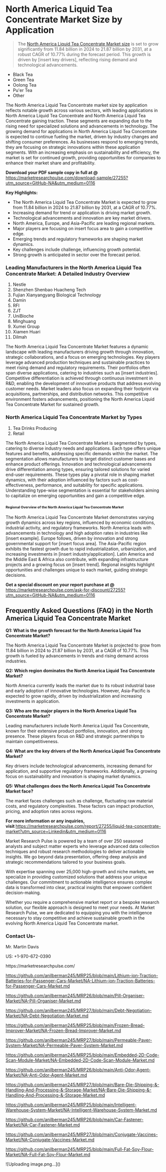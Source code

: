 <h1>North America Liquid Tea Concentrate Market&nbsp;Size by Application</h1><blockquote><p>The <a href="https://marketresearchpulse.com/download-sample/27255?utm_source=GitHub-NA&amp;utm_medium=0116">North America Liquid Tea Concentrate Market size</a> is set to grow significantly from 11.84 billion in 2024 to 21.87 billion by 2031, at a robust CAGR of 10.77% during the forecast period. This growth is driven by [insert key drivers], reflecting rising demand and technological advancements.</p></blockquote><ul><li>Black Tea<li> Green Tea<li> Oolong Tea<li> Pu'er Tea<li> Other</li></ul><p>The North America Liquid Tea Concentrate market size by application reflects notable growth across various sectors, with leading applications in North America Liquid Tea Concentrate and North America Liquid Tea Concentrate gaining traction. These segments are expanding due to the rising need for specialized solutions and advancements in technology. The growing demand for applications in North America Liquid Tea Concentrate is expected to continue fueling the market, driven by industry changes and shifting consumer preferences. As businesses respond to emerging trends, they are focusing on strategic innovations within these application segments. With an increasing emphasis on sustainability and efficiency, the market is set for continued growth, providing opportunities for companies to enhance their market share and profitability.</p><p><strong>Download your PDF sample copy in full at @ </strong><a href="https://marketresearchpulse.com/download-sample/27255?utm_source=GitHub-NA&amp;utm_medium=0116">https://marketresearchpulse.com/download-sample/27255?utm_source=GitHub-NA&amp;utm_medium=0116</a></p><p><strong>Key Highlights: </strong></p><ul><li>The North America Liquid Tea Concentrate Market is expected to grow from 11.84 billion in 2024 to 21.87 billion by 2031, at a CAGR of 10.77%.</li><li>Increasing demand for trend or application is driving market growth.</li><li>Technological advancements and innovation are key market drivers.</li><li>North America, Europe, and Asia-Pacific are leading regional markets.</li><li>Major players are focusing on insert focus area to gain a competitive edge.</li><li>Emerging trends and regulatory frameworks are shaping market dynamics.</li><li>Key challenges include challenge, influencing growth potential.</li><li>Strong growth is anticipated in sector over the forecast period.</li></ul><h3>Leading Manufacturers in the North America Liquid Tea Concentrate Market: A Detailed Industry Overview</h3><ol><li>Nestle</li><li>Shenzhen Shenbao Huacheng Tech</li><li>Fujian Xianyangyang Biological Technology</li><li>Damin</li><li>RFI</li><li>ZJT</li><li>UniBioche</li><li>Minghuang</li><li>Xumei Group</li><li>Xiamen Huari</li><li>Dilmah</li></ol><div class="flex max-w-full flex-col flex-grow"><div class="min-h-8 text-message flex w-full flex-col items-end gap-2 whitespace-normal break-words [.text-message+&amp;]:mt-5" dir="auto" data-message-author-role="assistant" data-message-id="fd8432e4-4910-450d-b182-61b7bfb0a01f" data-message-model-slug="gpt-4o"><div class="flex w-full flex-col gap-1 empty:hidden first:pt-[3px]"><div class="markdown prose w-full break-words dark:prose-invert light"><p>The North America Liquid Tea Concentrate Market features a dynamic landscape with leading manufacturers driving growth through innovation, strategic collaborations, and a focus on emerging technologies. Key players leverage advanced production techniques and sustainable practices to meet rising demand and regulatory requirements. Their portfolios often span diverse applications, catering to industries such as [insert industries]. Competitive differentiation is achieved through continuous investment in R&amp;D, enabling the development of innovative products that address evolving customer needs. Market leaders also focus on expanding their footprint via acquisitions, partnerships, and distribution networks. This competitive environment fosters advancements, positioning the North America Liquid Tea Concentrate Market for sustained growth.</p></div></div></div></div><h3>North America Liquid Tea Concentrate Market by Types</h3><ol><li>Tea Drinks Producing<li> Retail</li></ol><div class="flex max-w-full flex-col flex-grow"><div class="min-h-8 text-message flex w-full flex-col items-end gap-2 whitespace-normal break-words [.text-message+&amp;]:mt-5" dir="auto" data-message-author-role="assistant" data-message-id="084470be-0bb7-4664-bddf-5156b4f41249" data-message-model-slug="gpt-4o-mini"><div class="flex w-full flex-col gap-1 empty:hidden first:pt-[3px]"><div class="markdown prose w-full break-words dark:prose-invert light"><p>The North America Liquid Tea Concentrate Market is segmented by types, catering to diverse industry needs and applications. Each type offers unique features and benefits, addressing specific demands within the market. The segmentation allows manufacturers to target distinct customer bases and enhance product offerings. Innovation and technological advancements drive differentiation among types, ensuring tailored solutions for varied end-user requirements. These types play a pivotal role in shaping market dynamics, with their adoption influenced by factors such as cost-effectiveness, performance, and suitability for specific applications. Understanding type-wise segmentation is essential for stakeholders aiming to capitalize on emerging opportunities and gain a competitive edge.</p></div></div></div></div><h3><span style="font-size: 11px;">Regional Overview of the North America Liquid Tea Concentrate Market</span></h3><div class="flex max-w-full flex-col flex-grow"><div class="min-h-8 text-message flex w-full flex-col items-end gap-2 whitespace-normal break-words [.text-message+&amp;]:mt-5" dir="auto" data-message-author-role="assistant" data-message-id="e9038762-ce64-4e30-91c9-9bd413514231" data-message-model-slug="gpt-4o-mini"><div class="flex w-full flex-col gap-1 empty:hidden first:pt-[3px]"><div class="markdown prose w-full break-words dark:prose-invert light"><p>The North America Liquid Tea Concentrate Market demonstrates varying growth dynamics across key regions, influenced by economic conditions, industrial activity, and regulatory frameworks. North America leads with advancements in technology and high adoption rates in industries like [insert example]. Europe follows, driven by innovation and strong governmental support for [insert focus area]. The Asia-Pacific region exhibits the fastest growth due to rapid industrialization, urbanization, and increasing investments in [insert industry/application]. Latin America and the Middle East &amp; Africa also contribute, with expanding infrastructure projects and a growing focus on [insert trend]. Regional insights highlight opportunities and challenges unique to each market, guiding strategic decisions.</p></div></div></div></div><p><strong>Get a special discount on your report purchase at @ </strong><a href="https://marketresearchpulse.com/ask-for-discount/27255?utm_source=GitHub-NA&amp;utm_medium=0116">https://marketresearchpulse.com/ask-for-discount/27255?utm_source=GitHub-NA&amp;utm_medium=0116</a></p><h2>Frequently Asked Questions (FAQ) in the North America Liquid Tea Concentrate Market</h2><p><strong>Q1: What is the growth forecast for the North America Liquid Tea Concentrate Market?</strong></p><p>The North America Liquid Tea Concentrate Market is projected to grow from 11.84 billion in 2024 to 21.87 billion by 2031, at a CAGR of 10.77%. This growth is fueled by advancements in trends and rising demand across industries.</p><p><strong>Q2: Which region dominates the North America Liquid Tea Concentrate Market?</strong></p><p>North America currently leads the market due to its robust industrial base and early adoption of innovative technologies. However, Asia-Pacific is expected to grow rapidly, driven by industrialization and increasing investments in application.</p><p><strong>Q3: Who are the major players in the North America Liquid Tea Concentrate Market?</strong></p><p>Leading manufacturers include North America Liquid Tea Concentrate, known for their extensive product portfolios, innovation, and strong presence. These players focus on R&amp;D and strategic partnerships to maintain competitiveness.</p><p><strong>Q4: What are the key drivers of the North America Liquid Tea Concentrate Market?</strong></p><p>Key drivers include technological advancements, increasing demand for application, and supportive regulatory frameworks. Additionally, a growing focus on sustainability and innovation is shaping market dynamics.</p><p><strong>Q5: What challenges does the North America Liquid Tea Concentrate Market face?</strong></p><p>The market faces challenges such as challenge, fluctuating raw material costs, and regulatory complexities. These factors can impact production, pricing, and adoption rates across regions.</p><p><strong>For more information or any inquiries, visit&nbsp;</strong><a href="https://marketresearchpulse.com/report/27255/liquid-tea-concentrate-market?utm_source=Linkedin&utm_medium=0116">https://marketresearchpulse.com/report/27255/liquid-tea-concentrate-market?utm_source=Linkedin&utm_medium=0116</a></p><p>Market Research Pulse is powered by a team of over 250 seasoned analysts and subject matter experts who leverage advanced data collection techniques and robust research methodologies to deliver actionable insights. We go beyond data presentation, offering deep analysis and strategic recommendations tailored to your business goals.</p><p>With expertise spanning over 25,000 high-growth and niche markets, we specialize in providing customized solutions that address your unique challenges. Our commitment to actionable intelligence ensures complex data is transformed into clear, practical insights that empower confident decision-making.</p><p>Whether you require a comprehensive market report or a bespoke research solution, our flexible approach is designed to meet your needs. At Market Research Pulse, we are dedicated to equipping you with the intelligence necessary to stay competitive and achieve sustainable growth in the evolving North America Liquid Tea Concentrate market.</p><h3><strong>Contact Us-</strong></h3><p>Mr. Martin Davis</p><p>US: +1-970-672-0390</p><p>https://marketresearchpulse.com/</p><p><a href="https://github.com/anilberman245/MRP25/blob/main/Lithium-ion-Traction-Batteries-for-Passenger-Cars-Market/NA-Lithium-ion-Traction-Batteries-for-Passenger-Cars-Market.md">https://github.com/anilberman245/MRP25/blob/main/Lithium-ion-Traction-Batteries-for-Passenger-Cars-Market/NA-Lithium-ion-Traction-Batteries-for-Passenger-Cars-Market.md</a></p><p><a href="https://github.com/anilberman245/MRP26/blob/main/Pill-Organiser-Market/NA-Pill-Organiser-Market.md">https://github.com/anilberman245/MRP26/blob/main/Pill-Organiser-Market/NA-Pill-Organiser-Market.md</a></p><p><a href="https://github.com/anilberman245/MRP27/blob/main/Debt-Negotiation-Market/NA-Debt-Negotiation-Market.md">https://github.com/anilberman245/MRP27/blob/main/Debt-Negotiation-Market/NA-Debt-Negotiation-Market.md</a></p><p><a href="https://github.com/anilberman245/MRP25/blob/main/Frozen-Bread-Improver-Market/NA-Frozen-Bread-Improver-Market.md">https://github.com/anilberman245/MRP25/blob/main/Frozen-Bread-Improver-Market/NA-Frozen-Bread-Improver-Market.md</a></p><p><a href="https://github.com/anilberman245/MRP27/blob/main/Permeable-Paver-System-Market/NA-Permeable-Paver-System-Market.md">https://github.com/anilberman245/MRP27/blob/main/Permeable-Paver-System-Market/NA-Permeable-Paver-System-Market.md</a></p><p><a href="https://github.com/anilberman245/MRP25/blob/main/Embedded-2D-Code-Scan-Module-Market/NA-Embedded-2D-Code-Scan-Module-Market.md">https://github.com/anilberman245/MRP25/blob/main/Embedded-2D-Code-Scan-Module-Market/NA-Embedded-2D-Code-Scan-Module-Market.md</a></p><p><a href="https://github.com/anilberman245/MRP26/blob/main/Anti-Odor-Agent-Market/NA-Anti-Odor-Agent-Market.md">https://github.com/anilberman245/MRP26/blob/main/Anti-Odor-Agent-Market/NA-Anti-Odor-Agent-Market.md</a></p><p><a href="https://github.com/anilberman245/MRP27/blob/main/Bare-Die-Shipping-&-Handling-And-Processing-&-Storage-Market/NA-Bare-Die-Shipping-&-Handling-And-Processing-&-Storage-Market.md">https://github.com/anilberman245/MRP27/blob/main/Bare-Die-Shipping-&-Handling-And-Processing-&-Storage-Market/NA-Bare-Die-Shipping-&-Handling-And-Processing-&-Storage-Market.md</a></p><p><a href="https://github.com/anilberman245/MRP25/blob/main/Intelligent-Warehouse-System-Market/NA-Intelligent-Warehouse-System-Market.md">https://github.com/anilberman245/MRP25/blob/main/Intelligent-Warehouse-System-Market/NA-Intelligent-Warehouse-System-Market.md</a></p><p><a href="https://github.com/anilberman245/MRP26/blob/main/Car-Fastener-Market/NA-Car-Fastener-Market.md">https://github.com/anilberman245/MRP26/blob/main/Car-Fastener-Market/NA-Car-Fastener-Market.md</a></p><p><a href="https://github.com/anilberman245/MRP27/blob/main/Conjugate-Vaccines-Market/NA-Conjugate-Vaccines-Market.md">https://github.com/anilberman245/MRP27/blob/main/Conjugate-Vaccines-Market/NA-Conjugate-Vaccines-Market.md</a></p><p><a href="https://github.com/anilberman245/MRP25/blob/main/Full-Fat-Soy-Flour-Market/NA-Full-Fat-Soy-Flour-Market.md">https://github.com/anilberman245/MRP25/blob/main/Full-Fat-Soy-Flour-Market/NA-Full-Fat-Soy-Flour-Market.md</a></p>
![Uploading image.png…]()
